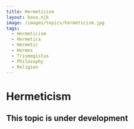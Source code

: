 ```yaml
---
title: Hermeticism
layout: base.njk
image: /images/topics/hermeticism.jpg
tags:
  - Hermeticism
  - Hermetica
  - Hermetic
  - Hermes
  - Trismegistus
  - Philosophy
  - Religion
---
```


# Hermeticism

## This topic is under development